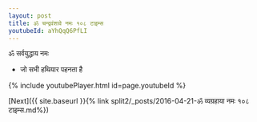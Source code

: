 ```yaml
---
layout: post
title: ॐ चन्द्रवंशावे नमः १०८ टाइम्स
youtubeId: aYhQqQ6PfLI
---
```

 
 
 ॐ सर्वयुद्धाय नमः  
 
 -  जो सभी हथियार पहनता है 
 
  
 
  
 
 
 
 
 
 


{% include youtubePlayer.html id=page.youtubeId %}
 
[Next]({{ site.baseurl }}{% link  split2/_posts/2016-04-21-ॐ व्यग्रहाया नमः १०८ टाइम्स.md%})
 
